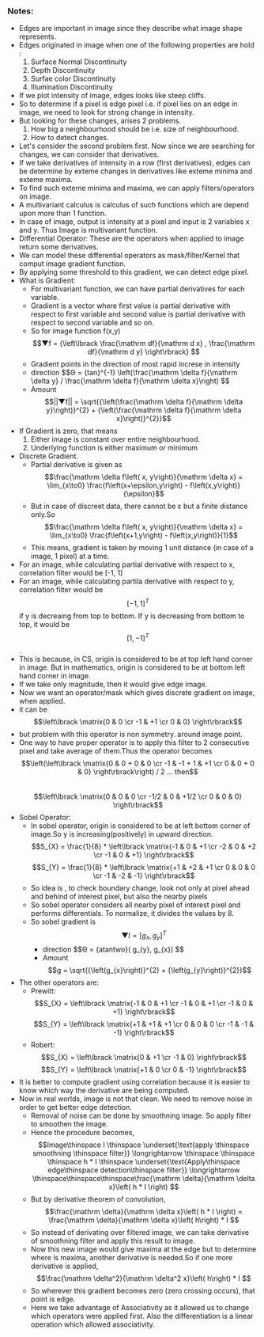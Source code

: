 ### Notes:
- Edges are important in image since they describe what image shape represents.
- Edges originated in image when one of the following properties are hold : 
	1. Surface Normal Discontinuity
	2. Depth Discontinuity
	3. Surfae color Discontinuity
	4. Illumination Discontinuity
- If we plot intensity of image, edges looks like steep cliffs. 
- So to determine if a pixel is edge pixel i.e. if pixel lies on an edge in image, we need to look for strong change in intensity.
- But looking for these changes, arises 2 problems.
	1. How big a neighbourhood should be i.e. size of neighbourhood.
	2. How to detect changes.
- Let's consider the second problem first. Now since we are searching for changes, we can consider that derivatives.
- If we take derivatives of intensity in a row (first derivatives), edges can be determine by exteme changes in derivatives like exteme minima and exteme maxima.
- To find such exteme minima and maxima, we can apply filters/operators on image.
- A multivariant calculus is calculus of such functions which are depend upon more than 1 function.
- In case of image, output is intensity at a pixel and input is 2 variables x and y. Thus Image is multivariant function.
- Differential Operator: These are the operators when applied to image return some derivatives.
- We can model these differential operators as mask/filter/Kernel that comput image gradient function.
- By applying some threshold to this gradient, we can detect edge pixel.
- What is Gradient:
	- For multivariant function, we can have partial derivatives for each variable.
	- Gradient is a vector where first value is partial derivative with respect to first variable and second value is partial derivative with respect to second variable and so on.
	- So for image function f(x,y)
		$$▼f = {\left\lbrack \frac{\mathrm df}{\mathrm d x} , \frac{\mathrm df}{\mathrm d y} \right\rbrack} $$
	- Gradient points in the direction of most rapid increse in intensity 
	- direction	
		$$Θ = \{tan}^{-1} \left(\frac{\mathrm \delta f}{\mathrm \delta y} / \frac{\mathrm \delta f}{\mathrm \delta x}\right) $$
	- Amount 
		$$||▼f|| = \sqrt{{\left(\frac{\mathrm \delta f}{\mathrm \delta y}\right)}^{2} + {\left(\frac{\mathrm \delta f}{\mathrm \delta x}\right)}^{2}}$$
- If Gradient is zero, that means 
	1. Either image is constant over entire neighbourhood.
	2. Underlying function is either maximum or minimum
- Discrete Gradient.
	- Partial derivative is given as  
		$$\frac{\mathrm \delta f\left( x, y\right)}{\mathrm \delta x} =    \lim_{x\to0} \frac{f\left(x+\epsilon,y\right) - f\left(x,y\right)}{\epsilon}$$
	- But in case of discreet data, there cannot be ε but a finite distance only.So  
		$$\frac{\mathrm \delta f\left( x, y\right)}{\mathrm \delta x} =    \lim_{x\to0} \frac{f\left(x+1,y\right) - f\left(x,y\right)}{1}$$
	- This means, gradient is taken by moving 1 unit distance (in case of a image, 1 pixel) at a time.
- For an image, while calculating partial derivative with respect to x, correlation filter would be [-1, 1]
- For an image, while calculating partila derivative with respect to y, correlation filter would be $$[-1, 1]^T$$ if y is decreaing from top to bottom. If y is decreasing from bottom to top, it would be $$[1, -1]^T$$.
- This is because, in CS, origin is considered to be at top left hand corner in image. But in mathematics, origin is considered to be at bottom left hand corner in image.
- If we take only magnitude, then it would give edge image.
 - Now we want an operator/mask which gives discrete gradient on image, when applied.
 - it can be $$\left\lbrack \matrix{0 & 0 \cr -1 & +1 \cr 0 & 0} \right\rbrack$$
 - but problem with this operator is non symmetry. around image point.
 - One way to have proper operator is to apply this filter to 2 consecutive pixel and take average of them.Thus the operator becomes  
	 $$\left(\left\lbrack \matrix{0 & 0 + 0 & 0 \cr -1 & -1 + 1 & +1 \cr 0 & 0 + 0 & 0} \right\rbrack\right)  / 2  ...  then$$    
	 $$\left\lbrack \matrix{0 & 0 & 0 \cr -1/2 & 0 & +1/2 \cr 0 & 0 & 0} \right\rbrack$$
- Sobel Operator:
	- In sobel operator, origin is considered to be at left bottom corner of image.So y is increasing(positively) in upward direction.    
	 $$S_{X} = \frac{1}{8} * \left\lbrack \matrix{-1 & 0 & +1 \cr -2 & 0 & +2 \cr -1 & 0 & +1} \right\rbrack$$
	 $$S_{Y} = \frac{1}{8} * \left\lbrack \matrix{+1 & +2 & +1 \cr 0 & 0 & 0 \cr -1 & -2 & -1} \right\rbrack$$
	- So idea is , to check boundary change, look not only at pixel ahead and behind of interest pixel, but also the nearby pixels
	- So sobel operator considers all nearby pixel of interest pixel and performs differentials. To normalize, it divides the values by 8.
	- So sobel gradient is 
		$$▼I = {\left\lbrack g_{x} , g_{y} \right\rbrack}^{T} $$	
		- direction	
			$$Θ = \{atantwo}( g_{y},  g_{x}) $$
		- Amount 
			$$g = \sqrt{{\left(g_{x}\right)}^{2} + {\left(g_{y}\right)}^{2}}$$
- The other operators are:
	- Prewitt:
				$$S_{X} = \left\lbrack \matrix{-1 & 0 & +1 \cr -1 & 0 & +1 \cr -1 & 0 & +1} \right\rbrack$$
				$$S_{Y} = \left\lbrack \matrix{+1 & +1 & +1 \cr 0 & 0 & 0 \cr -1 & -1 & -1} \right\rbrack$$
	- Robert:
				$$S_{X} = \left\lbrack \matrix{0 & +1 \cr -1 & 0} \right\rbrack$$
				$$S_{Y} = \left\lbrack \matrix{+1 & 0 \cr 0 & -1} \right\rbrack$$
- It is better to compute gradient using correlation because it is easier to know which way the derivative are being computed.
- Now in real worlds, image is not that clean. We need to remove noise in order to get better edge detection.
	- Removal of noise can be done by smoothning image. So apply filter to smoothen the image.
	- Hence the procedure becomes, 
		$$Image\thinspace I \thinspace \underset{\text{apply \thinspace smoothning \thinspace filter}} \longrightarrow \thinspace \thinspace \thinspace h * I \thinspace   \underset{\text{Apply\thinspace edge\thinspace detection\thinspace filter}} \longrightarrow \thinspace\thinspace\thinspace\frac{\mathrm \delta}{\mathrm \delta x}\left( h * I \right) $$
	- But by derivative theorem of convolution,
		$$\frac{\mathrm \delta}{\mathrm \delta x}\left( h * I \right) = \frac{\mathrm \delta}{\mathrm \delta x}\left( h\right)  * I $$
	- So instead of derivating over filtered image, we can take derivative of smoothning filter and apply this result to image.
	- Now this new image would give maxima at the edge but to determine where is maxima, another derivative is needed.So if one more derivative is applied, $$\frac{\mathrm \delta^2}{\mathrm \delta^2 x}\left( h\right)  * I $$
	- So wherever this gradient becomes zero (zero crossing occurs), that point is edge.
	- Here we take advantage of Associativity as it allowed us to change which operators were applied first. Also the differentiation is a linear operation which allowed associativity.



